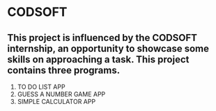 # CODSOFT

This project is influenced by the CODSOFT internship, an opportunity to showcase some skills on approaching a task.
This project contains three programs.
-------------------------------------------
1. TO DO LIST APP
2. GUESS A NUMBER GAME APP
3. SIMPLE CALCULATOR APP
